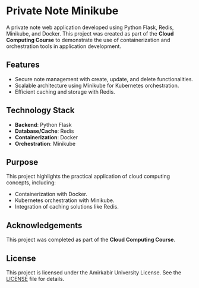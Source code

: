 # Private Note Minikube  

A private note web application developed using Python Flask, Redis, Minikube, and Docker. This project was created as part of the **Cloud Computing Course** to demonstrate the use of containerization and orchestration tools in application development.  

## Features  
- Secure note management with create, update, and delete functionalities.  
- Scalable architecture using Minikube for Kubernetes orchestration.  
- Efficient caching and storage with Redis.  

## Technology Stack  
- **Backend**: Python Flask  
- **Database/Cache**: Redis  
- **Containerization**: Docker  
- **Orchestration**: Minikube  

## Purpose  
This project highlights the practical application of cloud computing concepts, including:  
- Containerization with Docker.  
- Kubernetes orchestration with Minikube.  
- Integration of caching solutions like Redis.  

## Acknowledgements  
This project was completed as part of the **Cloud Computing Course**.  

## License  
This project is licensed under the Amirkabir University License. See the [LICENSE](LICENSE) file for details.  
